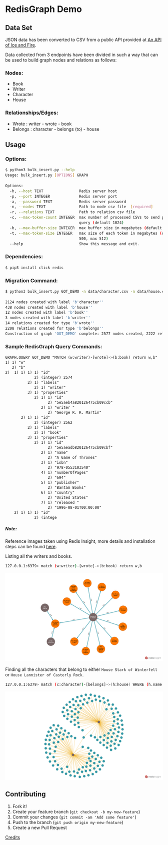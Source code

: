 # RedisGraph Demo



## Data Set
JSON data has been converted to CSV from a public API provided at [An API of Ice and Fire](https://anapioficeandfire.com/).

Data collected from 3 endpoints have been divided in such a way that can be used to build graph nodes and relations as follows:
### Nodes:
* Book
* Writer
* Character
* House
### Relationships/Edges:
* Wrote : writer - wrote - book
* Belongs : character - belongs (to) - house

## Usage
### Options:
```bash
$ python3 bulk_insert.py --help
Usage: bulk_insert.py [OPTIONS] GRAPH

Options:
  -h, --host TEXT                Redis server host
  -p, --port INTEGER             Redis server port
  -a, --password TEXT            Redis server password
  -n, --nodes TEXT               Path to node csv file  [required]
  -r, --relations TEXT           Path to relation csv file
  -c, --max-token-count INTEGER  max number of processed CSVs to send per
                                 query (default 1024)
  -b, --max-buffer-size INTEGER  max buffer size in megabytes (default 2048)
  -t, --max-token-size INTEGER   max size of each token in megabytes (default
                                 500, max 512)
  --help                         Show this message and exit.
```

### Dependencies:
```bash
$ pip3 install click redis
```

### Migration Command:
```bash
$ python3 bulk_insert.py GOT_DEMO -n data/character.csv -n data/house.csv -n data/book.csv -n data/writer.csv -r data/wrote.csv -r data/belongs.csv

2124 nodes created with label 'b'character''
438 nodes created with label 'b'house''
12 nodes created with label 'b'book''
3 nodes created with label 'b'writer''
14 relations created for type 'b'wrote''
2208 relations created for type 'b'belongs''
Construction of graph 'GOT_DEMO' complete: 2577 nodes created, 2222 relations created in 0.156645 seconds

```

### Sample RedisGraph Query Commands:

```
GRAPH.QUERY GOT_DEMO "MATCH (w:writer)-[wrote]->(b:book) return w,b"
1) 1) "w"
   2) "b"
2)  1) 1) 1) 1) "id"
             2) (integer) 2574
          2) 1) "labels"
             2) 1) "writer"
          3) 1) "properties"
             2) 1) 1) "id"
                   2) "5e5aeb4a820126475cb09ccb"
                2) 1) "writer "
                   2) "George R. R. Martin"
       2) 1) 1) "id"
             2) (integer) 2562
          2) 1) "labels"
             2) 1) "book"
          3) 1) "properties"
             2) 1) 1) "id"
                   2) "5e5aeadb820126475cb09cbf"
                2) 1) "name"
                   2) "A Game of Thrones"
                3) 1) "isbn"
                   2) "978-0553103540"
                4) 1) "numberOfPages"
                   2) "694"
                5) 1) "publisher"
                   2) "Bantam Books"
                6) 1) "country"
                   2) "United States"
                7) 1) "released "
                   2) "1996-08-01T00:00:00"
    2) 1) 1) 1) "id"
             2) (intege
  ```

##### Note:

Reference images taken using Redis Insight, more details and installation steps can be found [here](https://redislabs.com/redisinsight/).

Listing all the writers and books.

```bash
127.0.0.1:6379> match (w:writer)-[wrote]->(b:book) return w,b
```
![books.png](images/books.png)

Finding all the characters that belong to either `House Stark of Winterfell` or `House Lannister of Casterly Rock`.


```bash
127.0.0.1:6379> match (c:character)-[belongs]->(h:house) WHERE (h.name = 'House Stark of Winterfell' OR h.name = 'House Lannister of Casterly Rock') return c,h
```
![characters.png](images/characters.png)

## Contributing

1.  Fork it!
2.  Create your feature branch (`git checkout -b my-new-feature`)
3.  Commit your changes (`git commit -am 'Add some feature'`)
4.  Push to the branch (`git push origin my-new-feature`)
5.  Create a new Pull Request

[Credits](https://github.com/md-farhan-memon/redis_graph_demo)
